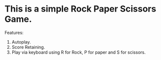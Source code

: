 # This is a simple Rock Paper Scissors Game.

Features:
1. Autoplay.
2. Score Retaining.
3. Play via keyboard using R for Rock, P for paper and S for scissors.
